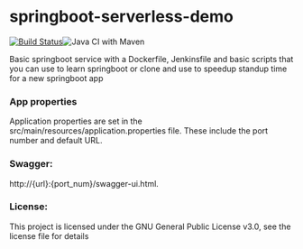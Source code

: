 # springboot-serverless-demo
[![Build Status](https://travis-ci.com/bassdude5/springboot-serverless-demo.svg?token=61pdb5eaxzUHopoPb92r&branch=master)](https://travis-ci.com/bassdude5/springboot-serverless-demo)![Java CI with Maven](https://github.com/bassdude5/springboot-serverless-demo/workflows/Java%20CI%20with%20Maven/badge.svg)

Basic springboot service with a Dockerfile, Jenkinsfile and basic scripts that you can use to learn springboot or clone and use to speedup standup time for a new springboot app

### App properties
Application properties are set in the src/main/resources/application.properties file.
These include the port number and default URL.

### Swagger:
http://{url}:{port_num}/swagger-ui.html.

### License:
This project is licensed under the GNU General Public License v3.0, see the license file for details
